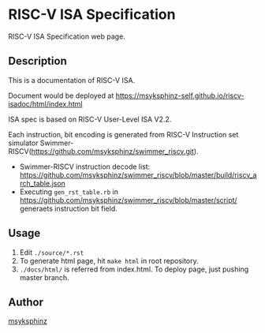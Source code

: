 RISC-V ISA Specification
========================

RISC-V ISA Specification web page.

## Description

This is a documentation of RISC-V ISA.

Document would be deployed at https://msyksphinz-self.github.io/riscv-isadoc/html/index.html

ISA spec is based on RISC-V User-Level ISA V2.2.

Each instruction, bit encoding is generated from RISC-V Instruction set simulator Swimmer-RISCV(https://github.com/msyksphinz/swimmer_riscv.git).
- Swimmer-RISCV instruction decode list: https://github.com/msyksphinz/swimmer_riscv/blob/master/build/riscv_arch_table.json
- Executing `gen_rst_table.rb` in https://github.com/msyksphinz/swimmer_riscv/blob/master/script/ generaets instruction bit field.

## Usage

1. Edit `./source/*.rst`
2. To generate html page, hit `make html` in root repository.
3. `./docs/html/` is referred from index.html. To deploy page, just pushing master branch.

## Author

[msyksphinz](http://github.com/msyksphinz)
